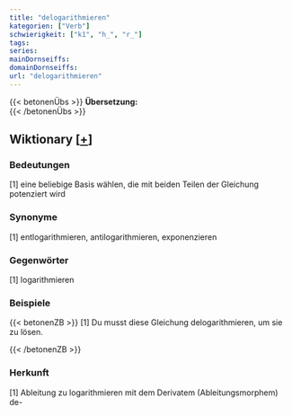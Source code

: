 ```yaml
---
title: "delogarithmieren"
kategorien: ["Verb"]
schwierigkeit: ["k1", "h_", "r_"]
tags:
series:
mainDornseiffs:
domainDornseiffs:
url: "delogarithmieren"
---
```


{{< betonenÜbs >}}
**Übersetzung:**  
{{< /betonenÜbs >}}

## Wiktionary [[+](https://de.wiktionary.org/wiki/delogarithmieren)]

### Bedeutungen
[1] eine beliebige Basis wählen, die mit beiden Teilen der Gleichung potenziert wird  

### Synonyme
[1] entlogarithmieren, antilogarithmieren, exponenzieren  

### Gegenwörter
[1] logarithmieren  

### Beispiele
{{< betonenZB >}}
[1] Du musst diese Gleichung delogarithmieren, um sie zu lösen.  

{{< /betonenZB >}}
### Herkunft
[1] Ableitung zu logarithmieren mit dem Derivatem (Ableitungsmorphem) de-  



